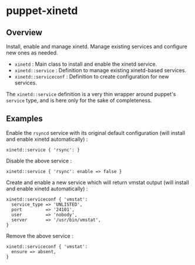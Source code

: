 # puppet-xinetd

## Overview

Install, enable and manage xinetd. Manage existing services and configure new
ones as needed.

* `xinetd` : Main class to install and enable the xinetd service.
* `xinetd::service` : Definition to manage existing xinetd-based services.
* `xinetd::serviceconf` : Definition to create configuration for new services.

The `xinetd::service` definition is a very thin wrapper around puppet's
`service` type, and is here only for the sake of completeness.

## Examples

Enable the `rsyncd` service with its original default configuration (will
install and enable xinetd automatically) :

    xinetd::service { 'rsync': }

Disable the above service :

    xinetd::service { 'rsync': enable => false }

Create and enable a new service which will return vmstat output (will install
and enable xinetd automatically) :

    xinetd::serviceconf { 'vmstat':
      service_type => 'UNLISTED',
      port         => '24101',
      user         => 'nobody',
      server       => '/usr/bin/vmstat',
    }

Remove the above service :

    xinetd::serviceconf { 'vmstat':
      ensure => absent,
    }

